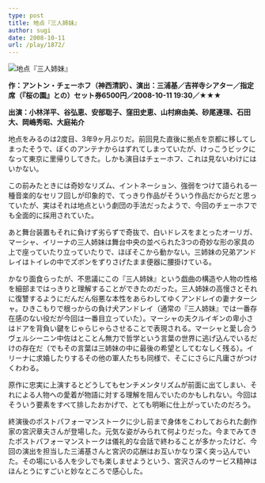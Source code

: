 ```yaml
---
type: post
title: 地点『三人姉妹』
author: sugi
date: 2008-10-11
url: /play/1872/
---
```

<img src="/images/play/20081011.jpg" alt="地点『三人姉妹』" class="alignleft" />

**作：アントン・チェーホフ（神西清訳）、演出：三浦基／吉祥寺シアター／指定席（『桜の園』との）セット券6500円／2008-10-11 19:30／★★★**

**出演：小林洋平、谷弘恵、安部聡子、窪田史恵、山村麻由美、砂尾連理、石田大、岡嶋秀昭、大庭祐介**

地点をみるのは2度目、3年9ヶ月ぶりだ。前回見た直後に拠点を京都に移してしまったそうで、ぼくのアンテナからはずれてしまっていたが、けっこうビックになって東京に里帰りしてきた。しかも演目はチェーホフ、これは見ないわけにはいかない。

この前みたときには奇妙なリズム、イントネーション、強弱をつけて語られる一種音楽的なセリフ回しが印象的で、てっきり作品がそういう作品だからだと思っていたが、実はそれは地点という劇団の手法だったようで、今回のチェーホフでも全面的に採用されていた。

あと舞台装置もそれに負けず劣らずで奇抜で、白いドレスをまとったオーリガ、マーシャ、イリーナの三人姉妹は舞台中央の並べられた3つの奇妙な形の家具の上で座っていたり立っていたりで、ほぼそこから動かない。三姉妹の兄弟アンドレイはトイレの中でズボンをずりさげたまま便器に腰掛けている。

かなり面食らったが、不思議にこの『三人姉妹』という戯曲の構造や人物の性格を細部まではっきりと理解することができたのだった。三人姉妹の高慢さとそれに復讐するようにだんだん俗悪な本性をあらわしてゆくアンドレイの妻ナターシャ。ひきこもりで根っからの負け犬アンドレイ（通常の『三人姉妹』では一番存在感のない役だが今回は一番目立っていた）。マーシャの夫クルイギンの卑小さはドアを背負い鍵をじゃらじゃらさせることで表現される。マーシャと愛し合うヴェルシーニン中佐はとことん無力で哲学という言葉の世界に逃げ込んでいるだけの存在だ（でもその言葉は三姉妹の中に最後の希望としてむなしく残る）。イリーナに求婚したりするその他の軍人たちも同様で、そこにさらに凡庸さがつけくわわる。

原作に忠実に上演するとどうしてもセンチメンタリズムが前面に出てしまい、それによる人物への愛着が物語に対する理解を阻んでいたのかもしれない。今回はそういう要素をすべて排したおかげで、とても明晰に仕上がっていたのだろう。

終演後のポストパフォーマンストークに少し前まで身体をこわしておられた劇作家の宮沢章夫さんが登場した。元気な姿がみられて何よりだった。今までみてきたポストパフォーマンストークは儀礼的な会話で終わることが多かったけど、今回の演出を担当した三浦基さんと宮沢の応酬はお互いかなり深く突っ込んでいた。その場にいる人を少しでも楽しませようという、宮沢さんのサービス精神はほんとうにすごいと妙なところで感心した。
